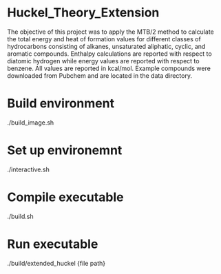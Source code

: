 # Huckel_Theory_Extension

The objective of this project was to apply the MTB/2 method to calculate the total energy and heat of formation values for different classes of hydrocarbons consisting of alkanes, unsaturated aliphatic, cyclic, and aromatic compounds. Enthalpy calculations are reported with respect to diatomic hydrogen while energy values are reported with respect to benzene. All values are reported in kcal/mol. Example compounds were downloaded from Pubchem and are located in the data directory.

# Build environment 
./build_image.sh

# Set up environemnt
./interactive.sh

# Compile executable 
./build.sh

# Run executable

./build/extended_huckel {file path}
 
 
